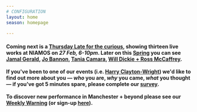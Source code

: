 ```yaml
---
# CONFIGURATION
layout: home
season: homepage

---
```

#### Coming next is a [Thursday Late for the curious](/current/2020-emergencystopgap), showing thirteen live works at NIAMOS on *27 Feb, 6-10pm*. Later on this [Spring](/current/2020-springsummer) you can see [Jamal Gerald](/current/2020-springsummer/gerald), [Jo Bannon](/current/2020-springsummer/bannon), [Tania Camara](/current/2020-springsummer/camara), [Will Dickie + Ross McCaffrey](/current/2020-worksahead).<br><br>If you've been to one of our events (i.e. [Harry Clayton-Wright](/current/2020-springsummer/clayton-wright)) we'd like to find out more about you — *who* you are, *why* you came, *what* you thought — if you've got 5 minutes spare, please complete our <a href="http://research.audiencesurveys.org/s.asp?k=157901649112" target="_blank">survey</a>.<br><br>To discover new performance in Manchester + beyond please see our <a href="http://wordofwarning.posthaven.com" target="_blank">Weekly Warning</a> (or sign-up <a href="http://eepurl.com/i_Odb" target="_blank">here</a>).
